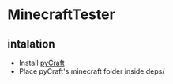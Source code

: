 # MinecraftTester

## intalation
- Install [pyCraft](https://github.com/ammaraskar/pyCraft)
- Place pyCraft's minecraft folder inside deps/
